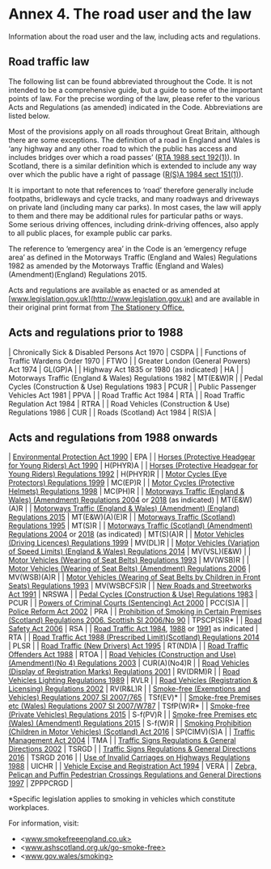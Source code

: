Annex 4. The road user and the law
==================================

Information about the road user and the law, including acts and regulations.

Road traffic law
-----------------

The following list can be found abbreviated throughout the Code. It is not intended to be a comprehensive guide, but a guide to some of the important points of law. For the precise wording of the law, please refer to the various Acts and Regulations (as amended) indicated in the Code. Abbreviations are listed below.

Most of the provisions apply on all roads throughout Great Britain, although there are some exceptions. The definition of a road in England and Wales is ‘any highway and any other road to which the public has access and includes bridges over which a road passes’ ([RTA 1988 sect 192(1)](http://www.legislation.gov.uk/ukpga/1988/52/section/192/enacted)). In Scotland, there is a similar definition which is extended to include any way over which the public have a right of passage ([R(S)A 1984 sect 151(1)](http://www.legislation.gov.uk/ukpga/1984/54/section/151)).

It is important to note that references to ‘road’ therefore generally include footpaths, bridleways and cycle tracks, and many roadways and driveways on private land (including many car parks). In most cases, the law will apply to them and there may be additional rules for particular paths or ways. Some serious driving offences, including drink-driving offences, also apply to all public places, for example public car parks.

The reference to ‘emergency area’ in the Code is an ‘emergency refuge area’ as defined in the Motorways Traffic (England and Wales) Regulations 1982 as amended by the Motorways Traffic (England and Wales)(Amendment)(England) Regulations 2015.

Acts and regulations are available as enacted or as amended at [www.legislation.gov.uk](http://www.legislation.gov.uk) and are available in their original print format from [The Stationery Office.](http://www.tsoshop.co.uk/bookstore.asp?FO=1160005)

Acts and regulations prior to 1988
-----------------------------------

| Chronically Sick & Disabled Persons Act 1970 | CSDPA |
| Functions of Traffic Wardens Order 1970 | FTWO |
| Greater London (General Powers) Act 1974 | GL(GP)A |
| Highway Act 1835 or 1980 (as indicated) | HA |
| Motorways Traffic (England & Wales) Regulations 1982 | MT(E&W)R |
| Pedal Cycles (Construction & Use) Regulations 1983 | PCUR |
| Public Passenger Vehicles Act 1981 | PPVA |
| Road Traffic Act 1984 | RTA |
| Road Traffic Regulation Act 1984 | RTRA |
| Road Vehicles (Construction & Use) Regulations 1986 | CUR |
| Roads (Scotland) Act 1984 | R(S)A |

Acts and regulations from 1988 onwards
---------------------------------------

| [Environmental Protection Act 1990](http://www.legislation.gov.uk/ukpga/1990/43/contents) | EPA |
| [Horses (Protective Headgear for Young Riders) Act 1990](http://www.legislation.gov.uk/ukpga/1990/25/contents) | H(PHYR)A |
| [Horses (Protective Headgear for Young Riders) Regulations 1992](http://www.legislation.gov.uk/uksi/1992/1201/contents/made) | H(PHYR)R |
| [Motor Cycles (Eye Protectors) Regulations 1999](http://www.legislation.gov.uk/uksi/1999/535/contents/made) | MC(EP)R |
| [Motor Cycles (Protective Helmets) Regulations 1998](http://www.legislation.gov.uk/uksi/1998/1807/contents/made) | MC(PH)R |
| [Motorways Traffic (England & Wales) (Amendment) Regulations 2004](http://www.legislation.gov.uk/uksi/2004/3258/contents/made) or [2018](https://www.legislation.gov.uk/uksi/2018/222/contents/made) (as indicated) | MT(E&W)(A)R |
| [Motorways Traffic (England & Wales) (Amendment) (England) Regulations 2015](https://www.legislation.gov.uk/uksi/2015/392/contents/made) | MT(E&W)(A)(E)R |
| [Motorways Traffic (Scotland) Regulations 1995](http://www.legislation.gov.uk/uksi/1995/2507/contents/made) | MT(S)R |
| [Motorways Traffic (Scotland) (Amendment) Regulations 2004](http://www.legislation.gov.uk/ssi/2004/53/contents/made) or [2018](https://www.legislation.gov.uk/uksi/2018/225/contents/made) (as indicated) | MT(S)(A)R |
| [Motor Vehicles (Driving Licences) Regulations 1999](http://www.legislation.gov.uk/uksi/1999/2864/contents/made) | MV(DL)R |
| [Motor Vehicles (Variation of Speed Limits) (England & Wales) Regulations 2014](http://www.legislation.gov.uk/uksi/2014/3552/contents/made) | MV(VSL)(E&W) |
| [Motor Vehicles (Wearing of Seat Belts) Regulations 1993](http://www.legislation.gov.uk/uksi/1993/176/contents/made) | MV(WSB)R |
| [Motor Vehicles (Wearing of Seat Belts) (Amendment) Regulations 2006](http://www.legislation.gov.uk/uksi/2006/1892/contents/made) | MV(WSB)(A)R |
| [Motor Vehicles (Wearing of Seat Belts by Children in Front Seats) Regulations 1993](http://www.legislation.gov.uk/uksi/1993/31/contents/made) | MV(WSBCFS)R |
| [New Roads and Streetworks Act 1991](http://www.legislation.gov.uk/ukpga/1991/22/contents/made) | NRSWA |
| [Pedal Cycles (Construction & Use) Regulations 1983](http://www.legislation.gov.uk/uksi/1983/1176/made) | PCUR |
| [Powers of Criminal Courts (Sentencing) Act 2000](http://www.legislation.gov.uk/ukpga/2000/6/contents/made) | PCC(S)A |
| [Police Reform Act 2002](http://www.legislation.gov.uk/ukpga/2002/30/contents) | PRA |
| [Prohibition of Smoking in Certain Premises (Scotland) Regulations 2006. Scottish SI 2006/No 90](http://www.legislation.gov.uk/ssi/2006/90/contents/made) | TPSCP(S)R* |
| [Road Safety Act 2006](http://www.legislation.gov.uk/ukpga/2006/49/contents) | RSA |
| [Road Traffic Act 1984](http://www.legislation.gov.uk/ukpga/1984/27/contents), [1988](http://www.legislation.gov.uk/ukpga/1988/52/contents/enacted) or [1991](http://www.legislation.gov.uk/ukpga/1991/40/contents) as indicated | RTA |
| [Road Traffic Act 1988 (Prescribed Limit)(Scotland) Regulations 2014](http://www.legislation.gov.uk/sdsi/2014/9780111024478) | PLSR |
| [Road Traffic (New Drivers) Act 1995](http://www.legislation.gov.uk/ukpga/1995/13/contents) | RT(ND)A |
| [Road Traffic Offenders Act 1988](http://www.legislation.gov.uk/ukpga/1988/53/contents) | RTOA |
| [Road Vehicles (Construction and Use)(Amendment)(No 4) Regulations 2003](https://www.legislation.gov.uk/uksi/2003/2695/contents/made) | CUR(A)(No4)R |
| [Road Vehicles (Display of Registration Marks) Regulations 2001](http://www.legislation.gov.uk/uksi/2001/561/contents/made) | RV(DRM)R |
| [Road Vehicles Lighting Regulations 1989](http://www.legislation.gov.uk/uksi/1989/1796/contents/made) | RVLR |
| [Road Vehicles (Registration & Licensing) Regulations 2002](http://www.legislation.gov.uk/uksi/2002/2742/contents/made) | RV(R&L)R |
| [Smoke-free (Exemptions and Vehicles) Regulations 2007 SI 2007/765](http://www.legislation.gov.uk/uksi/2007/765/contents/made) | TSf(EV)* |
| [Smoke-free Premises etc (Wales) Regulations 2007 SI 2007/W787](http://www.legislation.gov.uk/wsi/2007/787/contents/made) | TSfP(W)R* |
| [Smoke-free (Private Vehicles) Regulations 2015](http://www.legislation.gov.uk/ukdsi/2015/9780111126004/contents) | S-f(PV)R |
| [Smoke-free Premises etc (Wales) (Amendment) Regulations 2015](http://www.legislation.gov.uk/wsi/2015/1363/made) | S-f(W)R |
| [Smoking Prohibition (Children in Motor Vehicles) (Scotland) Act 2016](http://www.legislation.gov.uk/asp/2016/3/contents) | SP(CIMV)(S)A |
| [Traffic Management Act 2004](http://www.legislation.gov.uk/ukpga/2004/18/contents) | TMA |
| [Traffic Signs Regulations & General Directions 2002](http://www.legislation.gov.uk/uksi/2002/3113/contents/made) | TSRGD |
| [Traffic Signs Regulations & General Directions 2016](https://www.legislation.gov.uk/uksi/2016/362/contents/made) | TSRGD 2016 |
| [Use of Invalid Carriages on Highways Regulations 1988](http://www.legislation.gov.uk/uksi/1988/2268/contents/made) | UICHR |
| [Vehicle Excise and Registration Act 1994](http://www.legislation.gov.uk/ukpga/1994/22/contents) | VERA |
| [Zebra, Pelican and Puffin Pedestrian Crossings Regulations and General Directions 1997](http://www.legislation.gov.uk/uksi/1997/2400/contents/made) | ZPPPCRGD |

*Specific legislation applies to smoking in vehicles which constitute workplaces.

For information, visit:

* <www.smokefreeengland.co.uk>
* <www.ashscotland.org.uk/go-smoke-free>
* <www.gov.wales/smoking>
